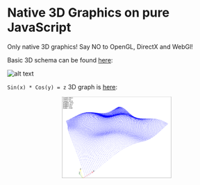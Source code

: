 Native 3D Graphics on pure JavaScript
==================

Only native 3D graphics! Say NO to OpenGL, DirectX and WebGl!

Basic 3D schema can be found [here][1]:

![alt text](https://gyazo.com/b79422343b8e2443bece8b2c80057f20)

`Sin(x) * Cos(y) = z` 3D graph is [here][2]:

<p align="center">
  <img src="https://github.com/dyatchenko/Native_3D_Graphics/blob/master/Javascript_3D_Graphics/graph_sin_cos_sample.png" style="width: 50%; height: 50%"/>
</p>

  [1]: https://rawgit.com/dyatchenko/Native_3D_Graphics/master/Javascript_3D_Graphics/index.html
  [2]: https://rawgit.com/dyatchenko/Native_3D_Graphics/master/Javascript_3D_Graphics/graph_sin_cos.html
